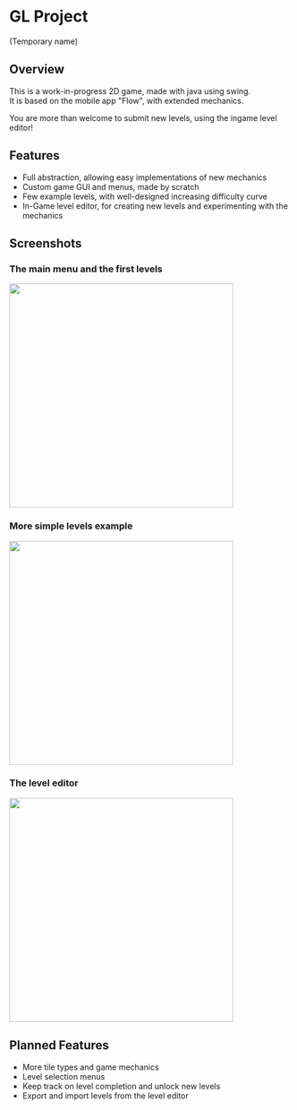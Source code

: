 # GL Project  
(Temporary name)


## Overview
This is a work-in-progress 2D game, made with java using swing.  
It is based on the mobile app "Flow", with extended mechanics.  

You are more than welcome to submit new levels, using the ingame level editor!

## Features
* Full abstraction, allowing easy implementations of new mechanics
* Custom game GUI and menus, made by scratch
* Few example levels, with well-designed increasing difficulty curve
* In-Game level editor, for creating new levels and experimenting with the mechanics

## Screenshots
### The main menu and the first levels
<img src="https://i.imgur.com/JQwT8fR.gif" width="400">


### More simple levels example
<img src="https://i.imgur.com/RtJIShW.gif" width="400">


### The level editor
<img src="https://i.imgur.com/bQKsyG7.gif" width="400">

## Planned Features
* More tile types and game mechanics
* Level selection menus
* Keep track on level completion and unlock new levels
* Export and import levels from the level editor
